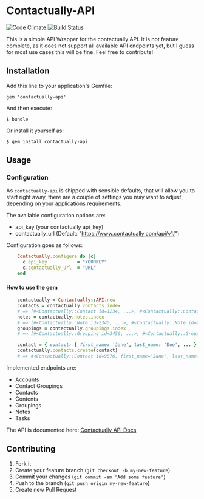 # Contactually-API

[![Code Climate](https://codeclimate.com/github/railslove/contactually-api/badges/gpa.svg)](https://codeclimate.com/github/railslove/contactually-api)
[![Build
Status](https://travis-ci.org/railslove/contactually-api.svg?branch=master)](https://travis-ci.org/railslove/contactually-api)

This is a simple API Wrapper for the contactually API. It is not feature complete, as it does not support all available API endpoints yet, but I guess for most use cases this will be fine. Feel free to contribute!

## Installation

Add this line to your application's Gemfile:

    gem 'contactually-api'

And then execute:

    $ bundle

Or install it yourself as:

    $ gem install contactually-api

## Usage

### Configuration

As `contactually-api` is shipped with sensible defaults, that will allow you
to start right away, there are a couple of settings you may want to adjust,
depending on your applications requirements.

The available configuration options are:

* api_key (your contactually api_key)
* contactually_url (Default: "https://www.contactually.com/api/v1/")

Configuration goes as follows:

```ruby
    Contactually.configure do |c|
      c.api_key           = "YOURKEY"
      c.contactually_url  = "URL"
    end
```

#### How to use the gem

```ruby
    contactually = Contactually::API.new
    contacts = contactually.contacts.index
    # => [#<Contactually::Contact id=1234, ...>, #<Contactually::Contact id=1235, ...>, ...]
    notes = contactually.notes.index
    # => [#<Contactually::Note id=2345, ...>, #<Contactually::Note id=2346, ...>, ...]
    groupings = contactually.groupings.index
    # => [#<Contactually::Grouping id=3456, ...>, #<Contactually::Grouping id=3457, ...>, ...]

    contact = { contact: { first_name: 'Jane', last_name: 'Doe', ... } }
    contactually.contacts.create(contact)
    # => #<Contactually::Contact id=9876, first_name='Jane', last_name='Doe', ...>
```

Implemented endpoints are:

* Accounts
* Contact Groupings
* Contacts
* Contents
* Groupings
* Notes
* Tasks

The API is documented here: [Contactually API Docs](http://developers.contactually.com/docs/)

## Contributing

1. Fork it
2. Create your feature branch (`git checkout -b my-new-feature`)
3. Commit your changes (`git commit -am 'Add some feature'`)
4. Push to the branch (`git push origin my-new-feature`)
5. Create new Pull Request
